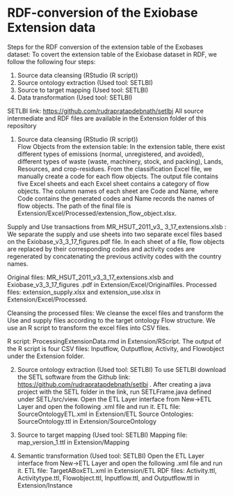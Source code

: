 # RDF-conversion of the Exiobase Extension data

Steps for the RDF conversion of the extension table of the Exobases dataset:
To covert the extension table of the Exiobase dataset in RDF, we follow the following four steps:
1.	Source data cleansing (RStudio (R script))
2.	Source ontology extraction (Used tool: SETLBI)
3.	Source to target mapping (Used tool: SETLBI)
4.	Data transformation (Used tool: SETLBI)

SETLBI link: https://github.com/rudrapratapdebnath/setlbi 
All source intermediate and RDF files are available in the Extension folder of this repository

1.	Source data cleansing (RStudio (R script))  
 Flow Objects from the extension table: In the extension table, there exist different types of emissions (normal, unregistered, and avoided), different types of waste (waste, machinery, stock, and packing), Lands, Resources, and crop-residues. From the classification Excel file, we manually create a code for each flow objects. The output file contains five Excel sheets and each Excel sheet contains a category of flow objects. The column names of each sheet are Code and Name, where Code contains the generated codes and Name records the names of flow objects. 
        The path of the final file is Extension/Excel/Processed/extension_flow_object.xlsx.
        
        
Supply and Use transactions from MR_HSUT_2011_v3_  3_17_extensions.xlsb : We separate the supply and use sheets into two separate excel files based on the Exiobase_v3_3_17_figures.pdf file. In each sheet of a file, flow objects are replaced by their corresponding codes and activity codes are regenerated by concatenating the previous activity codes with the country names. 


Original files: MR_HSUT_2011_v3_3_17_extensions.xlsb  and Exiobase_v3_3_17_figures .pdf  in Extension/Excel/Originalfiles.
Processed files: extension_supply.xlsx and extension_use.xlsx  in Extension/Excel/Processed.


Cleansing the processed files: We cleanse the excel files and transform the Use and supply files according to the target ontology Flow structure. We use an R script to transform the excel files into CSV files. 


R script: ProcessingExtensionData.rmd in Extension/RScript.
The output of the R script is four CSV files: Inputflow, Outputflow, Activity, and Flowobject under the Extension folder. 



2.	Source ontology extraction (Used tool: SETLBI)
To use SETLBI download the SETL software from the Github link: https://github.com/rudrapratapdebnath/setlbi . After creating a java project with the SETL folder in the link, run SETLFrame.java defined under SETL/src/view. Open the ETL Layer interface from New->ETL Layer and open the following .xml file and run it.
ETL file:  SourceOntologyETL.xml in Extension/ETL
Source Ontologies: SourceOntology.ttl in Extension/SourceOntology

3.	Source to target mapping (Used tool: SETLBI)
Mapping file: map_version_1.ttl in Extension/Mapping


4.	Semantic transformation (Used tool: SETLBI)
Open the ETL Layer interface from New->ETL Layer and open the following .xml file and run it. 
ETL file: TargetABoxETL.xml in Extension/ETL
RDF files: Activity.ttl, Activitytype.ttl, Flowobject.ttl, Inputflow.ttl, and Outputflow.ttl in Extension/Instance




 
